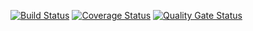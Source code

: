 [![Build Status](https://travis-ci.org/Neroec/Testings3.svg?branch=master)](https://travis-ci.org/github/Neroec/Testings3)
[![Coverage Status](https://coveralls.io/repos/github/Neroec/Testings2/badge.svg?branch=master)](https://coveralls.io/github/Neroec/Testings2?branch=master)
[![Quality Gate Status](https://sonarcloud.io/api/project_badges/measure?project=Neroec_Testings2&metric=alert_status)](https://sonarcloud.io/dashboard?id=Neroec_Testings2) 
